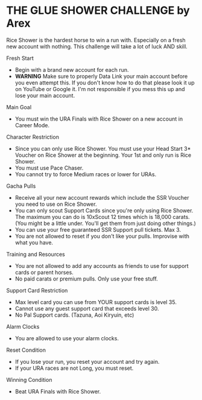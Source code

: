 # THE GLUE SHOWER CHALLENGE by Arex
 
Rice Shower is the hardest horse to win a run with. Especially on a fresh new account with nothing. This challenge will take a lot of luck AND skill. 
 
Fresh Start
- Begin with a brand new account for each run.
- **WARNING** Make sure to properly Data Link your main account before you even attempt this. If you don't know how to do that please look it up on YouTube or Google it. I'm not responsible if you mess this up and lose your main account.
 
Main Goal
- You must win the URA Finals with Rice Shower on a new account in Career Mode.  
 
Character Restriction
- Since you can only use Rice Shower. You must use your Head Start 3* Voucher on Rice Shower at the beginning. Your 1st and only run is Rice Shower.
- You must use Pace Chaser.
- You cannot try to force Medium races or lower for URAs.
 
Gacha Pulls
- Receive all your new account rewards which include the SSR Voucher you need to use on Rice Shower.
- You can only scout Support Cards since you're only using Rice Shower. The maximum you can do is 10xScout 12 times which is 18,000 carats. (You might be a little under. You'll get them from just doing other things.)
- You can use your free guaranteed SSR Support pull tickets. Max 3.
- You are not allowed to reset if you don't like your pulls. Improvise with what you have.
 
Training and Resources
- You are not allowed to add any accounts as friends to use for support cards or parent horses.
- No paid carats or premium pulls. Only use your free stuff.
 
Support Card Restriction
- Max level card you can use from YOUR support cards is level 35.
- Cannot use any guest support card that exceeds level 30.
- No Pal Support cards. (Tazuna, Aoi Kiryuin, etc)
 
Alarm Clocks
- You are allowed to use your alarm clocks. 
 
Reset Condition
- If you lose your run, you reset your account and try again.
- If your URA races are not Long, you must reset.
 
Winning Condition
- Beat URA Finals with Rice Shower.
